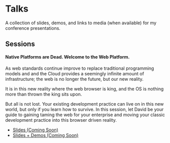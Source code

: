 # Talks
A collection of slides, demos, and links to media (when available) for my conference presentations.

## Sessions

#### Native Platforms are Dead. Welcome to the Web Platform.
As web standards continue improve to replace traditional programming models and and the Cloud provides a seemingly infinite amount of infrastructure; the web is no longer the future, but our new reality.

It is in this new reality where the web browser is king, and the OS is nothing more than thrown the king sits upon.

But all is not lost. Your existing development practice can live on in this new world, but only if you learn how to survive. In this session, let David be your guide to gaining taming the web for your enterprise and moving your classic development practice into this browser driven reality.

+ [Slides (Coming Soon)](#)
+ [Slides + Demos (Coming Soon)](#)
